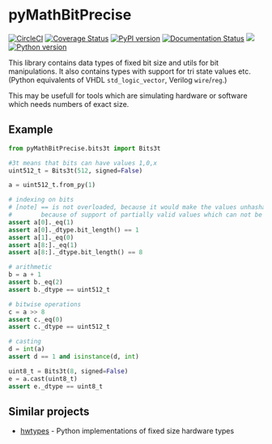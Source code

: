 # pyMathBitPrecise
[![CircleCI](https://circleci.com/gh/Nic30/pyMathBitPrecise.svg?style=svg)](https://circleci.com/gh/Nic30/pyMathBitPrecise)
[![Coverage Status](https://coveralls.io/repos/github/Nic30/pyMathBitPrecise/badge.svg?branch=master)](https://coveralls.io/github/Nic30/pyMathBitPrecise?branch=master)
[![PyPI version](https://badge.fury.io/py/pyMathBitPrecise.svg)](http://badge.fury.io/py/pyMathBitPrecise) 
[![Documentation Status](https://readthedocs.org/projects/pyMathBitPrecise/badge/?version=latest)](http://pyMathBitPrecise.readthedocs.io/en/latest/?badge=latest) 
[![](https://img.shields.io/github/license/Nic30/pyMathBitPrecise.svg)](https://github.com/Nic30/pyMathBitPrecise)
[![Python version](https://img.shields.io/pypi/pyversions/pyMathBitPrecise.svg)](https://img.shields.io/pypi/pyversions/pyMathBitPrecise.svg)

This library contains data types of fixed bit size and utils for bit manipulations.
It also contains types with support for tri state values etc. (Python equivalents of VHDL `std_logic_vector`, Verilog `wire`/`reg`.)

This may be usefull for tools which are simulating hardware or software which needs numbers of exact size.

## Example

```Python
from pyMathBitPrecise.bits3t import Bits3t

#3t means that bits can have values 1,0,x
uint512_t = Bits3t(512, signed=False)

a = uint512_t.from_py(1)

# indexing on bits
# [note] == is not overloaded, because it would make the values unhashable
#        because of support of partially valid values which can not be compared
assert a[0]._eq(1)
assert a[0]._dtype.bit_length() == 1
assert a[1]._eq(0)
assert a[8:]._eq(1)
assert a[8:]._dtype.bit_length() == 8

# arithmetic
b = a + 1
assert b._eq(2)
assert b._dtype == uint512_t

# bitwise operations
c = a >> 8
assert c._eq(0)
assert c._dtype == uint512_t

# casting
d = int(a)
assert d == 1 and isinstance(d, int)

uint8_t = Bits3t(8, signed=False)
e = a.cast(uint8_t)
assert e._dtype == uint8_t
```

## Similar projects

  * [hwtypes](https://github.com/leonardt/hwtypes) - Python implementations of fixed size hardware types
